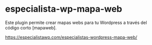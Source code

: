 # especialista-wp-mapa-web
Este plugin permite crear mapas webs para tu Wordpress a través del código corto [mapaweb].

https://especialistawp.com/especialistas-wordpress-mapa-web/
